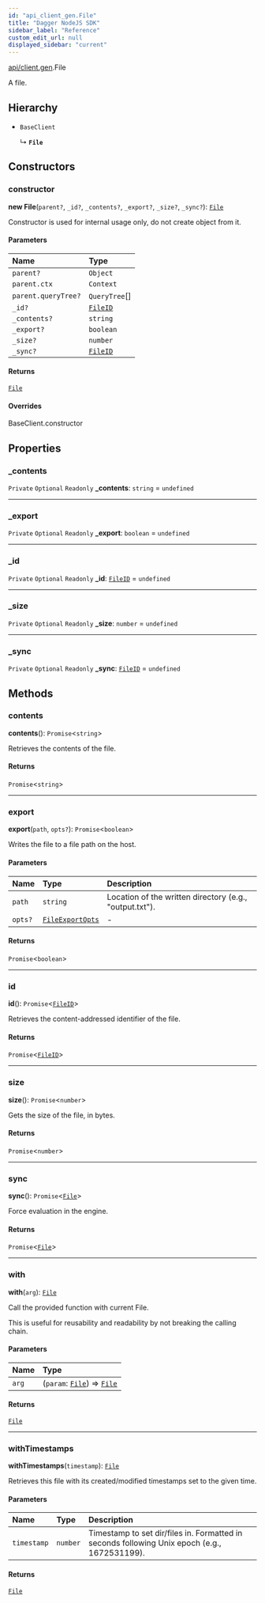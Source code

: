 ```yaml
---
id: "api_client_gen.File"
title: "Dagger NodeJS SDK"
sidebar_label: "Reference"
custom_edit_url: null
displayed_sidebar: "current"
---
```


[api/client.gen](../modules/api_client_gen.md).File

A file.

## Hierarchy

- `BaseClient`

  ↳ **`File`**

## Constructors

### constructor

**new File**(`parent?`, `_id?`, `_contents?`, `_export?`, `_size?`, `_sync?`): [`File`](api_client_gen.File.md)

Constructor is used for internal usage only, do not create object from it.

#### Parameters

| Name | Type |
| :------ | :------ |
| `parent?` | `Object` |
| `parent.ctx` | `Context` |
| `parent.queryTree?` | `QueryTree`[] |
| `_id?` | [`FileID`](../modules/api_client_gen.md#fileid) |
| `_contents?` | `string` |
| `_export?` | `boolean` |
| `_size?` | `number` |
| `_sync?` | [`FileID`](../modules/api_client_gen.md#fileid) |

#### Returns

[`File`](api_client_gen.File.md)

#### Overrides

BaseClient.constructor

## Properties

### \_contents

 `Private` `Optional` `Readonly` **\_contents**: `string` = `undefined`

___

### \_export

 `Private` `Optional` `Readonly` **\_export**: `boolean` = `undefined`

___

### \_id

 `Private` `Optional` `Readonly` **\_id**: [`FileID`](../modules/api_client_gen.md#fileid) = `undefined`

___

### \_size

 `Private` `Optional` `Readonly` **\_size**: `number` = `undefined`

___

### \_sync

 `Private` `Optional` `Readonly` **\_sync**: [`FileID`](../modules/api_client_gen.md#fileid) = `undefined`

## Methods

### contents

**contents**(): `Promise`\<`string`\>

Retrieves the contents of the file.

#### Returns

`Promise`\<`string`\>

___

### export

**export**(`path`, `opts?`): `Promise`\<`boolean`\>

Writes the file to a file path on the host.

#### Parameters

| Name | Type | Description |
| :------ | :------ | :------ |
| `path` | `string` | Location of the written directory (e.g., "output.txt"). |
| `opts?` | [`FileExportOpts`](../modules/api_client_gen.md#fileexportopts) | - |

#### Returns

`Promise`\<`boolean`\>

___

### id

**id**(): `Promise`\<[`FileID`](../modules/api_client_gen.md#fileid)\>

Retrieves the content-addressed identifier of the file.

#### Returns

`Promise`\<[`FileID`](../modules/api_client_gen.md#fileid)\>

___

### size

**size**(): `Promise`\<`number`\>

Gets the size of the file, in bytes.

#### Returns

`Promise`\<`number`\>

___

### sync

**sync**(): `Promise`\<[`File`](api_client_gen.File.md)\>

Force evaluation in the engine.

#### Returns

`Promise`\<[`File`](api_client_gen.File.md)\>

___

### with

**with**(`arg`): [`File`](api_client_gen.File.md)

Call the provided function with current File.

This is useful for reusability and readability by not breaking the calling chain.

#### Parameters

| Name | Type |
| :------ | :------ |
| `arg` | (`param`: [`File`](api_client_gen.File.md)) => [`File`](api_client_gen.File.md) |

#### Returns

[`File`](api_client_gen.File.md)

___

### withTimestamps

**withTimestamps**(`timestamp`): [`File`](api_client_gen.File.md)

Retrieves this file with its created/modified timestamps set to the given time.

#### Parameters

| Name | Type | Description |
| :------ | :------ | :------ |
| `timestamp` | `number` | Timestamp to set dir/files in. Formatted in seconds following Unix epoch (e.g., 1672531199). |

#### Returns

[`File`](api_client_gen.File.md)
